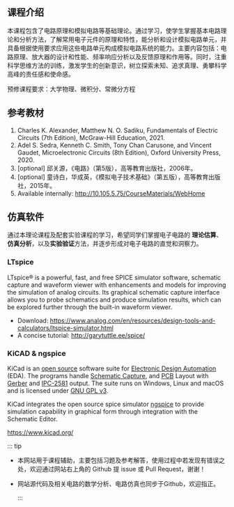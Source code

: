 ## 课程介绍

本课程包含了电路原理和模拟电路等基础理论。通过学习，使学生掌握基本电路理论和分析方法，了解常用电子元件的原理和特性，能分析和设计模拟电路单元，并具备根据使用要求应用这些电路单元构成模拟电路系统的能力。主要内容包括：电路原理、放大器的设计和性能、频率响应分析以及反馈原理和作用等。同时，注重科学思维方法的训练，激发学生的创新意识，树立探索未知、追求真理、勇攀科学高峰的责任感和使命感。

预修课程要求：大学物理、微积分、常微分方程

## 参考教材

1. Charles K. Alexander, Matthew N. O. Sadiku, Fundamentals of Electric Circuits (7th Edition), McGraw-Hill Education, 2021.
2. Adel S. Sedra, Kenneth C. Smith, Tony Chan Carusone, and Vincent Gaudet, Microelectronic Circuits (8th Edition), Oxford University Press, 2020.
3. [optional] 邱关源，《电路》（第5版），高等教育出版社，2006年。
4. [optional] 童诗白，华成英，《模拟电子技术基础》（第五版），高等教育出版社，2015年。
5. Available internally: http://10.105.5.75/CourseMaterials/WebHome

## 仿真软件

通过本理论课程及配套实验课程的学习，希望同学们掌握电子电路的 **理论估算**、**仿真分析**，以及**实验验证**方法，并逐步形成对电子电路的直觉和洞察力。



### LTspice

LTspice® is a powerful, fast, and free SPICE simulator software, schematic capture and waveform viewer with enhancements and models for improving the simulation of analog circuits. Its graphical schematic capture interface allows you to probe schematics and produce simulation results, which can be explored further through the built-in waveform viewer.
* Download: https://www.analog.com/en/resources/design-tools-and-calculators/ltspice-simulator.html
* A concise tutorial: http://garytuttle.ee/spice/



### KiCAD & ngspice

KiCad is an [open source](https://en.wikipedia.org/wiki/Open_source) software suite for [Electronic Design Automation](https://en.wikipedia.org/wiki/Electronic_design_automation) (EDA). The programs handle [Schematic Capture](https://en.wikipedia.org/wiki/Schematic_capture), and [PCB](https://en.wikipedia.org/wiki/Printed_circuit_board) Layout with [Gerber](https://en.wikipedia.org/wiki/Gerber_format) and [IPC-2581](http://www.ipc2581.com/) output. The suite runs on Windows, Linux and macOS and is licensed under [GNU GPL v3](http://en.wikipedia.org/wiki/GNU_General_Public_License).

KiCad integrates the open source spice simulator [ngspice](http://ngspice.sourceforge.net/) to provide simulation capability in graphical form through integration with the Schematic Editor.

https://www.kicad.org/

::: tip

* 本网站用于课程辅助，主要包括习题及参考解答，使用过程中若发现有错误之处，欢迎通过网站右上角的 Github 提 issue 或 Pull Request，谢谢！

* 网站源代码及相关电路的数学分析、电路仿真也同步于Github，欢迎指正。

  :::

